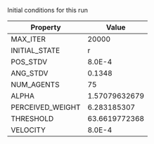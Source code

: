 Initial conditions for this run

| Property     | Value     |
|--------------|-----------|
|MAX_ITER|20000|
|INITIAL_STATE|r|
|POS_STDV|8.0E-4|
|ANG_STDV|0.1348|
|NUM_AGENTS|75|
|ALPHA| 1.57079632679|
|PERCEIVED_WEIGHT|6.283185307|
|THRESHOLD|63.6619772368|
|VELOCITY|8.0E-4|